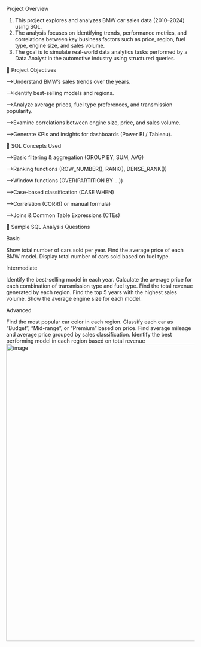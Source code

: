 Project Overview

1. This project explores and analyzes BMW car sales data (2010–2024) using SQL.
2. The analysis focuses on identifying trends, performance metrics, and correlations between key business factors such as price, region, fuel type, engine size, and sales volume.
3. The goal is to simulate real-world data analytics tasks performed by a Data Analyst in the automotive industry using structured queries.

🎯 Project Objectives

-->Understand BMW’s sales trends over the years.

-->Identify best-selling models and regions.

-->Analyze average prices, fuel type preferences, and transmission popularity.

-->Examine correlations between engine size, price, and sales volume.

-->Generate KPIs and insights for dashboards (Power BI / Tableau).

🧠 SQL Concepts Used

-->Basic filtering & aggregation (GROUP BY, SUM, AVG)

-->Ranking functions (ROW_NUMBER(), RANK(), DENSE_RANK())

-->Window functions (OVER(PARTITION BY ...))

-->Case-based classification (CASE WHEN)

-->Correlation (CORR() or manual formula)

-->Joins & Common Table Expressions (CTEs)

📘 Sample SQL Analysis Questions

Basic

Show total number of cars sold per year.
Find the average price of each BMW model.
Display total number of cars sold based on fuel type.

Intermediate

Identify the best-selling model in each year.
Calculate the average price for each combination of transmission type and fuel type.
Find the total revenue generated by each region.
Find the top 5 years with the highest sales volume.
Show the average engine size for each model.

Advanced

Find the most popular car color in each region.
Classify each car as “Budget”, “Mid-range”, or “Premium” based on price.
Find average mileage and average price grouped by sales classification.
Identify the best performing model in each region based on total revenue<img width="1040" height="795" alt="image" src="https://github.com/user-attachments/assets/1ce7d994-701a-4851-ae59-5355624338e5" />
